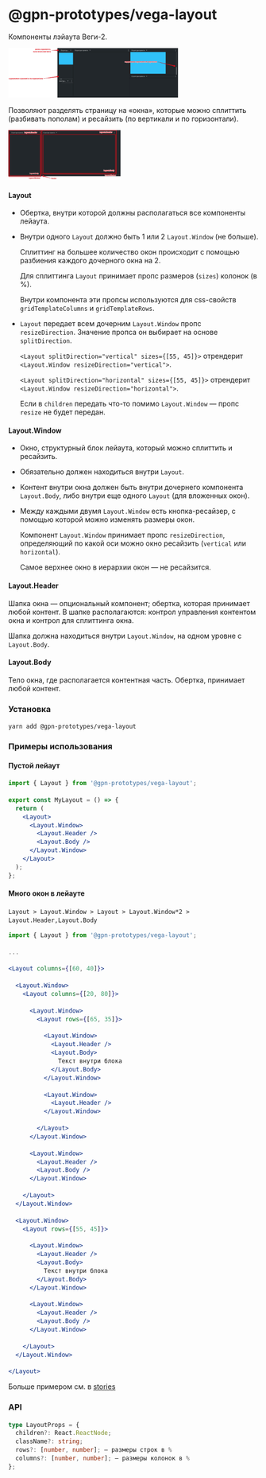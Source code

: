 # @gpn-prototypes/vega-layout

Компоненты лэйаута Веги-2.

<img src="docs/pic-1.png" height="100">

Позволяют разделять страницу на «окна», которые можно сплиттить (разбивать пополам) и ресайзить (по вертикали и по горизонтали).

<img src="docs/pic-2.png" height="100">

#### Layout

-   Обертка, внутри которой должны располагаться все компоненты лейаута.

-   Внутри одного `Layout` должно быть 1 или 2 `Layout.Window` (не больше).

    Сплиттинг на большее количество окон происходит с помощью разбиения каждого дочерного окна на 2.

    Для сплиттинга `Layout` принимает пропс размеров (`sizes`) колонок (в %).

    Внутри компонента эти пропсы используются для css-свойств `gridTemplateColumns` и `gridTemplateRows`.

-   `Layout` передает всем дочерним `Layout.Window` пропс `resizeDirection`. Значение пропса он выбирает на основе `splitDirection`.

    `<Layout splitDirection="vertical" sizes={[55, 45]}>` отрендерит `<Layout.Window resizeDirection="vertical">`.

    `<Layout splitDirection="horizontal" sizes={[55, 45]}>` отрендерит `<Layout.Window resizeDirection="horizontal">`.

    Если в `children` передать что-то помимо `Layout.Window` — пропс `resize` не будет передан.

#### Layout.Window

-   Окно, структурный блок лейаута, который можно сплиттить и ресайзить.

-   Обязательно должен находиться внутри `Layout`.

-   Контент внутри окна должен быть внутри дочернего компонента `Layout.Body`, либо внутри еще одного `Layout` (для вложенных окон).

-   Между каждыми двумя `Layout.Window` есть кнопка-ресайзер, с помощью которой можно изменять размеры окон.

    Компонент `Layout.Window` принимает пропс `resizeDirection`, определяющий по какой оси можно окно ресайзить (`vertical` или `horizontal`).

    Самое верхнее окно в иерархии окон — не ресайзится.

#### Layout.Header

Шапка окна — опциональный компонент; обертка, которая принимает любой контент.
В шапке располагаются: контрол управления контентом окна и контрол для сплиттинга окна.

Шапка должна находиться внутри `Layout.Window`, на одном уровне с `Layout.Body`.

#### Layout.Body

Тело окна, где располагается контентная часть. Обертка, принимает любой контент.

### Установка

    yarn add @gpn-prototypes/vega-layout

### Примеры использования

#### Пустой лейаут

```jsx
import { Layout } from '@gpn-prototypes/vega-layout';

export const MyLayout = () => {
  return (
    <Layout>
      <Layout.Window>
        <Layout.Header />
        <Layout.Body />
      </Layout.Window>
    </Layout>
  );
};
```

#### Много окон в лейауте

`Layout > Layout.Window > Layout > Layout.Window*2 > Layout.Header,Layout.Body`

```jsx
import { Layout } from '@gpn-prototypes/vega-layout';

...

<Layout columns={[60, 40]}>

  <Layout.Window>
    <Layout columns={[20, 80]}>

      <Layout.Window>
        <Layout rows={[65, 35]}>

          <Layout.Window>
            <Layout.Header />
            <Layout.Body>
              Текст внутри блока
            </Layout.Body>
          </Layout.Window>

          <Layout.Window>
            <Layout.Header />
          </Layout.Window>

        </Layout>
      </Layout.Window>

      <Layout.Window>
        <Layout.Header />
        <Layout.Body />
      </Layout.Window>

    </Layout>
  </Layout.Window>

  <Layout.Window>
    <Layout rows={[55, 45]}>

      <Layout.Window>
        <Layout.Header />
        <Layout.Body>
          Текст внутри блока
        </Layout.Body>
      </Layout.Window>

      <Layout.Window>
        <Layout.Header />
        <Layout.Body />
      </Layout.Window>

    </Layout>
  </Layout.Window>

</Layout>
```

Больше примером см. в [stories](./src/Layout.stories.tsx)

### API

```ts
type LayoutProps = {
  children?: React.ReactNode;
  className?: string;
  rows?: [number, number]; — размеры строк в %
  columns?: [number, number]; — размеры колонок в %
};
```
